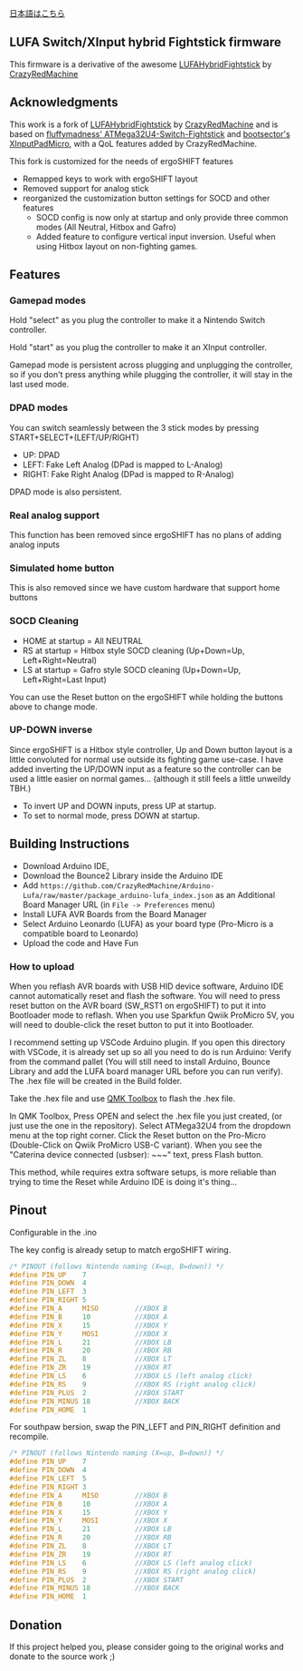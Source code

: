 [日本語はこちら](README_ja.md)

## LUFA Switch/XInput hybrid Fightstick firmware

This firmware is a derivative of the awesome [LUFAHybridFightstick](https://github.com/CrazyRedMachine/LUFAHybridFightstick) by [CrazyRedMachine](https://github.com/CrazyRedMachine)

## Acknowledgments

This work is a fork of [LUFAHybridFightstick](https://github.com/CrazyRedMachine/LUFAHybridFightstick) by [CrazyRedMachine](https://github.com/CrazyRedMachine) and
is based on [fluffymadness' ATMega32U4-Switch-Fightstick](https://github.com/fluffymadness/ATMega32U4-Switch-Fightstick)
and [bootsector's XInputPadMicro](https://github.com/bootsector/XInputPadMicro), with a QoL features added by CrazyRedMachine.

This fork is customized for the needs of ergoSHIFT features

* Remapped keys to work with ergoSHIFT layout
* Removed support for analog stick
* reorganized the customization button settings for SOCD and other features
    * SOCD config is now only at startup and only provide three common modes (All Neutral, Hitbox and Gafro)
    * Added feature to configure vertical input inversion.  Useful when using Hitbox layout on non-fighting games.

## Features

### Gamepad modes

Hold "select" as you plug the controller to make it a Nintendo Switch controller.

Hold "start" as you plug the controller to make it an XInput controller.

Gamepad mode is persistent across plugging and unplugging the controller, so if you don't press anything while plugging the controller, it will stay in the last used mode. 

### DPAD modes

You can switch seamlessly between the 3 stick modes by pressing START+SELECT+(LEFT/UP/RIGHT)

- UP: DPAD 
- LEFT: Fake Left Analog (DPad is mapped to L-Analog)
- RIGHT: Fake Right Analog (DPad is mapped to R-Analog)

DPAD mode is also persistent.

### Real analog support

This function has been removed since ergoSHIFT has no plans of adding analog inputs

### Simulated home button

This is also removed since we have custom hardware that support home buttons

### SOCD Cleaning

* HOME at startup = All NEUTRAL
* RS at startup = Hitbox style SOCD cleaning (Up+Down=Up, Left+Right=Neutral)
* LS at startup = Gafro style SOCD cleaning (Up+Down=Up, Left+Right=Last Input)

You can use the Reset button on the ergoSHIFT while holding the buttons above to change mode.

### UP-DOWN inverse

Since ergoSHIFT is a Hitbox style controller, Up and Down button layout is a little convoluted for normal use outside its fighting game use-case.
I have added inverting the UP/DOWN input as a feature so the controller can be used a little easier on normal games... (although it still feels a little unweildy TBH.)

* To invert UP and DOWN inputs, press UP at startup.
* To set to normal mode, press DOWN at startup.

## Building Instructions

- Download Arduino IDE, 
- Download the Bounce2 Library inside the Arduino IDE
- Add `https://github.com/CrazyRedMachine/Arduino-Lufa/raw/master/package_arduino-lufa_index.json` as an Additional Board Manager URL (in `File -> Preferences` menu)
- Install LUFA AVR Boards from the Board Manager
- Select Arduino Leonardo (LUFA) as your board type (Pro-Micro is a compatible board to Leonardo)
- Upload the code and Have Fun

### How to upload

When you reflash AVR boards with USB HID device software, Arduino IDE cannot automatically reset and flash the software.
You will need to press reset button on the AVR board (SW_RST1 on ergoSHIFT) to put it into Bootloader mode to reflash.
When you use Sparkfun Qwiik ProMicro 5V, you will need to double-click the reset button to put it into Bootloader.

I recommend setting up VSCode Arduino plugin.  If you open this directory with VSCode, it is already set up so all you need to do is
run Arduino: Verify from the command pallet (You will still need to install Arduino, Bounce Library and add the LUFA board manager URL before you can run verify).
The .hex file will be created in the Build folder.

Take the .hex file and use [QMK Toolbox](https://github.com/qmk/qmk_toolbox) to flash the .hex file.

In QMK Toolbox, Press OPEN and select the .hex file you just created, (or just use the one in the repository).  Select ATMega32U4 from the dropdown menu at the top right corner.
Click the Reset button on the Pro-Micro (Double-Click on Qwiik ProMicro USB-C variant).  When you see the "Caterina device connected (usbser): ~~~" text, press Flash button.

This method, while requires extra software setups, is more reliable than trying to time the Reset while Arduino IDE is doing it's thing...

## Pinout

Configurable in the .ino

The key config is already setup to match ergoSHIFT wiring.

```C
/* PINOUT (follows Nintendo naming (X=up, B=down)) */
#define PIN_UP    7
#define PIN_DOWN  4
#define PIN_LEFT  3
#define PIN_RIGHT 5
#define PIN_A     MISO         //XBOX B
#define PIN_B     10           //XBOX A  
#define PIN_X     15           //XBOX Y
#define PIN_Y     MOSI         //XBOX X     
#define PIN_L     21           //XBOX LB
#define PIN_R     20           //XBOX RB
#define PIN_ZL    8            //XBOX LT
#define PIN_ZR    19           //XBOX RT
#define PIN_LS    6            //XBOX LS (left analog click)
#define PIN_RS    9            //XBOX RS (right analog click)
#define PIN_PLUS  2            //XBOX START
#define PIN_MINUS 18           //XBOX BACK
#define PIN_HOME  1
```

For southpaw bersion, swap the PIN_LEFT and PIN_RIGHT definition and recompile.

```C
/* PINOUT (follows Nintendo naming (X=up, B=down)) */
#define PIN_UP    7
#define PIN_DOWN  4
#define PIN_LEFT  5
#define PIN_RIGHT 3
#define PIN_A     MISO         //XBOX B
#define PIN_B     10           //XBOX A  
#define PIN_X     15           //XBOX Y
#define PIN_Y     MOSI         //XBOX X     
#define PIN_L     21           //XBOX LB
#define PIN_R     20           //XBOX RB
#define PIN_ZL    8            //XBOX LT
#define PIN_ZR    19           //XBOX RT
#define PIN_LS    6            //XBOX LS (left analog click)
#define PIN_RS    9            //XBOX RS (right analog click)
#define PIN_PLUS  2            //XBOX START
#define PIN_MINUS 18           //XBOX BACK
#define PIN_HOME  1
```

## Donation

If this project helped you, please consider going to the original works and donate to the source work ;)
